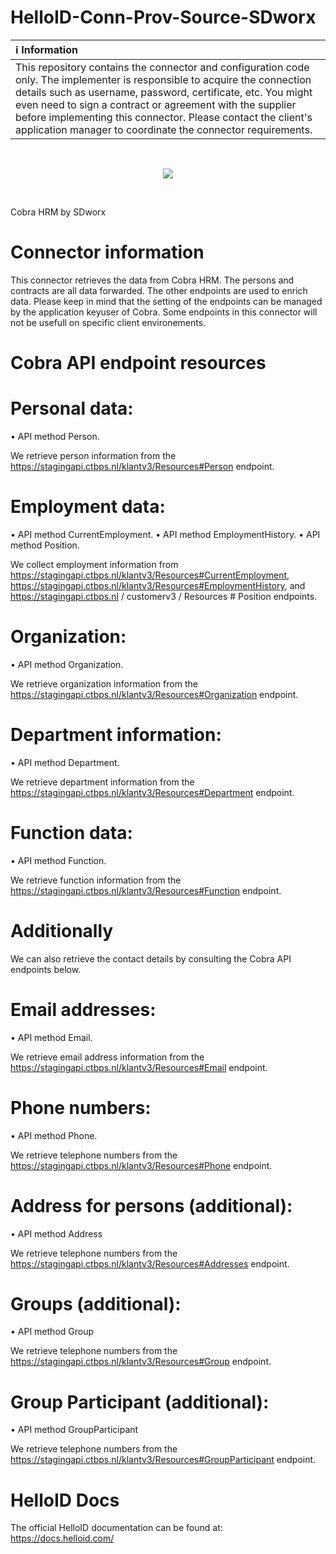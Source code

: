 # HelloID-Conn-Prov-Source-SDworx

| :information_source: Information |
|:---------------------------|
| This repository contains the connector and configuration code only. The implementer is responsible to acquire the connection details such as username, password, certificate, etc. You might even need to sign a contract or agreement with the supplier before implementing this connector. Please contact the client's application manager to coordinate the connector requirements.       |
<br />
<p align="center"> 
  <img src="https://www.tools4ever.nl/connector-logos/sdworxcobra-logo.png">
</p>
<br />

Cobra HRM by SDworx

# Connector information
This connector retrieves the data from Cobra HRM. The persons and contracts are all data forwarded. The other endpoints are used to enrich data. Please keep in mind that the setting of the endpoints can be managed by the application keyuser of Cobra. Some endpoints in this connector will not be usefull on specific client environements.

# Cobra API endpoint resources

# Personal data:

• API method Person.

We retrieve person information from the https://stagingapi.ctbps.nl/klantv3/Resources#Person endpoint.
                
# Employment data:

• API method CurrentEmployment.
• API method EmploymentHistory.
• API method Position.

We collect employment information from https://stagingapi.ctbps.nl/klantv3/Resources#CurrentEmployment, https://stagingapi.ctbps.nl/klantv3/Resources#EmploymentHistory, and https://stagingapi.ctbps.nl / customerv3 / Resources # Position endpoints.

# Organization:

• API method Organization.

We retrieve organization information from the https://stagingapi.ctbps.nl/klantv3/Resources#Organization endpoint.

# Department information:

• API method Department.

We retrieve department information from the https://stagingapi.ctbps.nl/klantv3/Resources#Department endpoint.

# Function data:

• API method Function.

We retrieve function information from the https://stagingapi.ctbps.nl/klantv3/Resources#Function endpoint.


# Additionally
We can also retrieve the contact details by consulting the Cobra API endpoints below.

# Email addresses:

• API method Email.

We retrieve email address information from the https://stagingapi.ctbps.nl/klantv3/Resources#Email endpoint.
                

# Phone numbers:

• API method Phone.

We retrieve telephone numbers from the https://stagingapi.ctbps.nl/klantv3/Resources#Phone endpoint.

# Address for persons (additional):

•	API method Address

We retrieve telephone numbers from the https://stagingapi.ctbps.nl/klantv3/Resources#Addresses endpoint.

# Groups (additional):

•	API method Group

We retrieve telephone numbers from the https://stagingapi.ctbps.nl/klantv3/Resources#Group endpoint.

# Group Participant (additional):

•	API method GroupParticipant

We retrieve telephone numbers from the https://stagingapi.ctbps.nl/klantv3/Resources#GroupParticipant endpoint.

# HelloID Docs
The official HelloID documentation can be found at: https://docs.helloid.com/
